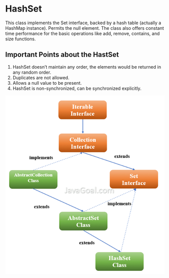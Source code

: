 # HashSet
This class implements the Set interface, backed by a hash table (actually a HashMap instance). Permits the null element. The class also offers constant time performance for the basic operations like add, remove, contains, and size functions.

## Important Points about the HastSet
1. HashSet doesn’t maintain any order, the elements would be returned in any random order.
2. Duplicates are not allowed.
3. Allows a null value to be present.
4. HashSet is non-synchronized, can be synchronized explicitly.

![](images/11.png)

